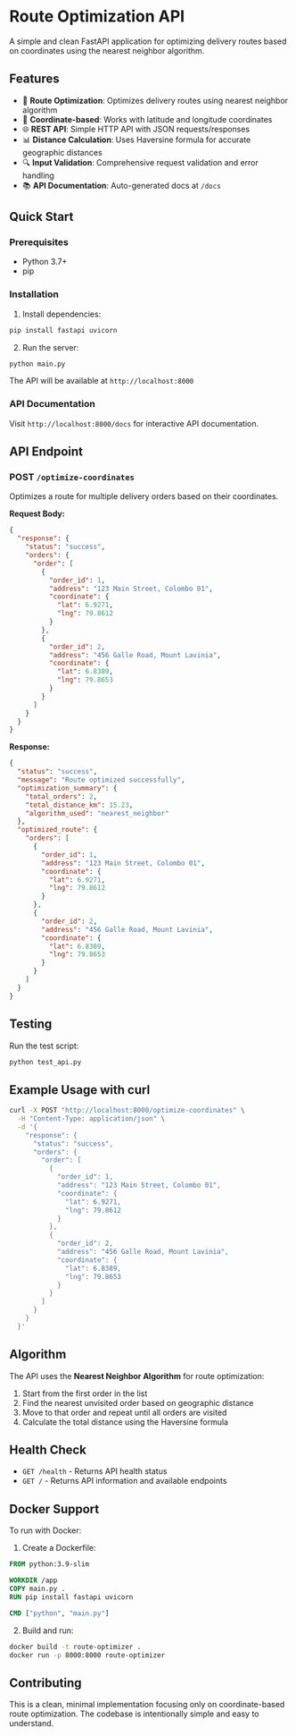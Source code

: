 # Route Optimization API

A simple and clean FastAPI application for optimizing delivery routes based on coordinates using the nearest neighbor algorithm.

## Features

- 🚚 **Route Optimization**: Optimizes delivery routes using nearest neighbor algorithm
- 📍 **Coordinate-based**: Works with latitude and longitude coordinates
- 🌐 **REST API**: Simple HTTP API with JSON requests/responses
- 📊 **Distance Calculation**: Uses Haversine formula for accurate geographic distances
- 🔍 **Input Validation**: Comprehensive request validation and error handling
- 📚 **API Documentation**: Auto-generated docs at `/docs`

## Quick Start

### Prerequisites
- Python 3.7+
- pip

### Installation

1. Install dependencies:
```bash
pip install fastapi uvicorn
```

2. Run the server:
```bash
python main.py
```

The API will be available at `http://localhost:8000`

### API Documentation
Visit `http://localhost:8000/docs` for interactive API documentation.

## API Endpoint

### POST `/optimize-coordinates`

Optimizes a route for multiple delivery orders based on their coordinates.

**Request Body:**
```json
{
  "response": {
    "status": "success",
    "orders": {
      "order": [
        {
          "order_id": 1,
          "address": "123 Main Street, Colombo 01",
          "coordinate": {
            "lat": 6.9271,
            "lng": 79.8612
          }
        },
        {
          "order_id": 2,
          "address": "456 Galle Road, Mount Lavinia",
          "coordinate": {
            "lat": 6.8389,
            "lng": 79.8653
          }
        }
      ]
    }
  }
}
```

**Response:**
```json
{
  "status": "success",
  "message": "Route optimized successfully",
  "optimization_summary": {
    "total_orders": 2,
    "total_distance_km": 15.23,
    "algorithm_used": "nearest_neighbor"
  },
  "optimized_route": {
    "orders": [
      {
        "order_id": 1,
        "address": "123 Main Street, Colombo 01",
        "coordinate": {
          "lat": 6.9271,
          "lng": 79.8612
        }
      },
      {
        "order_id": 2,
        "address": "456 Galle Road, Mount Lavinia",
        "coordinate": {
          "lat": 6.8389,
          "lng": 79.8653
        }
      }
    ]
  }
}
```

## Testing

Run the test script:
```bash
python test_api.py
```

## Example Usage with curl

```bash
curl -X POST "http://localhost:8000/optimize-coordinates" \
  -H "Content-Type: application/json" \
  -d '{
    "response": {
      "status": "success",
      "orders": {
        "order": [
          {
            "order_id": 1,
            "address": "123 Main Street, Colombo 01",
            "coordinate": {
              "lat": 6.9271,
              "lng": 79.8612
            }
          },
          {
            "order_id": 2,
            "address": "456 Galle Road, Mount Lavinia",
            "coordinate": {
              "lat": 6.8389,
              "lng": 79.8653
            }
          }
        ]
      }
    }
  }'
```

## Algorithm

The API uses the **Nearest Neighbor Algorithm** for route optimization:

1. Start from the first order in the list
2. Find the nearest unvisited order based on geographic distance
3. Move to that order and repeat until all orders are visited
4. Calculate the total distance using the Haversine formula

## Health Check

- `GET /health` - Returns API health status
- `GET /` - Returns API information and available endpoints

## Docker Support

To run with Docker:

1. Create a Dockerfile:
```dockerfile
FROM python:3.9-slim

WORKDIR /app
COPY main.py .
RUN pip install fastapi uvicorn

CMD ["python", "main.py"]
```

2. Build and run:
```bash
docker build -t route-optimizer .
docker run -p 8000:8000 route-optimizer
```

## Contributing

This is a clean, minimal implementation focusing only on coordinate-based route optimization. The codebase is intentionally simple and easy to understand.
